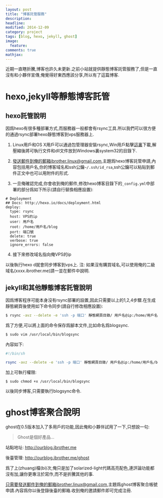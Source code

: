 ```yaml
---
layout: post
title: "博客託管服務"
description: 
headline: 
modified: 2014-12-09
category: project
tags: [blog, hexo, jekyll, ghost]
image: 
  feature: 
comments: true
mathjax: 
---
```

近期一直瞎折騰,博客也許久未更新.之前小站就提供靜態博客託管服務了,但是一直沒有和小夥伴宣傳,俺覺得好東西應該分享,所以有了這篇博客.
<!--more-->

# hexo,jekyll等靜態博客託管

## hexo託管說明

因爲hexo有很多種部署方式,而服務器一般都會有rsync工具.所以我們可以很方便的通過rsync部署hexo靜態博客到vps服務器上.

1. Linux用戶和OS X用戶可以通過包管理器安裝rsync,Win用戶點擊[這裏][1]下載,解壓縮後將可執行文件和dll文件放到Windows裏system32的目錄下.

2. 發送郵件到俺的郵箱ibrother.linux@gmail.com,主題爲hexo博客託管申請,內容包括用戶名,你的博客域名和ssh公鑰`~/.ssh/id_rsa`,ssh公鑰可以粘貼到郵件正文中也可以用附件的形式.

3. 一旦俺確認完成,你會收到俺的郵件,修改hexo博客目錄下的`_config.yml`中部署的部分爲如下所示(請自行替換相應設置):

```
# Deployment
## Docs: http://hexo.io/docs/deployment.html
deploy:
  type: rsync
  host: VPS的ip
  user: 用戶名
  root: /home/用戶名/blog
  port: 端口號
  delete: true
  verbose: true
  ignore_errors: false
```

4. 接下來修改域名指向俺VPS的ip

以後執行hexo d就會同步博客到vps上.
注: 如果沒有購買域名,可以使用俺的二級域名(xxxx.ibrother.me)請一並在郵件中說明.

## jekyll和其他靜態博客託管說明

因爲博客程序可能本身沒有rsync部署的設置,因此只需要以上的1,2,4步驟.在生成靜態網頁後使用如下命令同步(請自行修改相應設置):

```bash
$ rsync -avz --delete -e 'ssh -p 端口' 靜態網頁目錄/ 用戶名@ip:/home/用戶名/blog/
```

爲了方便,可以將上面的命令保存爲腳本文件,比如命名爲blogsync.
```bash
$ sudo vim /usr/local/bin/blogsync
```

內容如下:
```bash
#!/bin/sh

rsync -avz --delete -e 'ssh -p 端口' 靜態網頁目錄/ 用戶名@ip:/home/用戶名/blog/
```

加上可執行權限:
```
$ sudo chmod +x /usr/local/bin/blogsync
```
以後同步博客,只需要執行blogsync命令.

# ghost博客聚合說明
ghost在0.5版本加入了多用戶的功能,因此俺和小夥伴試用了一下,只想說一句:

> Ghost是個好產品...

站點地址: http://ourblog.ibrother.me

後臺管理: http://ourblog.ibrother.me/ghost

爲了上(zhuang)檔(bi)次,俺只是加了solarized-light代碼高亮配色,連評論功能都沒有加,讓你更專注於寫作,而不是折騰其他的事.

只需要發送郵件到俺的郵箱ibrother.linux@gmail.com,主題爲ghost博客聚合帳號申請.內容爲你以後登錄後臺的郵箱.收到俺的邀請郵件即可完成注冊.

[1]: https://www.itefix.net/content/cwrsync-free-edition "cwrsync"
